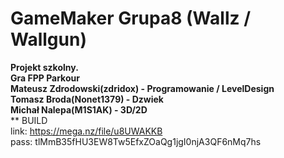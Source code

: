 # GameMaker Grupa8 (Wallz / Wallgun) </br>
**Projekt szkolny. </br>
Gra FPP Parkour </br>
Mateusz Zdrodowski(zdridox) - Programowanie / LevelDesign </br>
Tomasz Broda(Nonet1379) - Dzwiek </br>
Michał Nalepa(M1S1AK) - 3D/2D** </br>
 ** BUILD </br>
 link: https://mega.nz/file/u8UWAKKB </br>
 pass: tlMmB35fHU3EW8Tw5EfxZOaQg1jgI0njA3QF6nMq7hs
